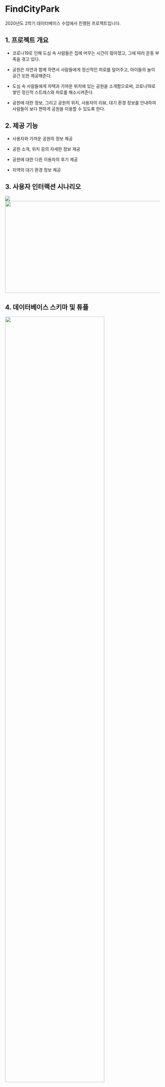 # FindCityPark

2020년도 2학기 데이터베이스 수업에서 진행된 프로젝트입니다.

## 1. 프로젝트 개요

* 코로나19로 인해 도심 속 사람들은 집에 머무는 시간이 많아졌고, 그에 따라 운동 부족을 겪고 있다.

* 공원은 자연과 함께 하면서 사람들에게 정신적인 피로를 덜어주고, 아이들의 놀이 공간 또한 제공해준다.

* 도심 속 사람들에게 자택과 가까운 위치에 있는 공원을 소개함으로써, 코로나19로 쌓인 정신적 스트레스와 피로를 해소시켜준다.

* 공원에 대한 정보, 그리고 공원의 위치, 사용자의 리뷰, 대기 환경 정보를 안내하여 사람들이 보다 편하게 공원을 이용할 수 있도록 한다.

## 2. 제공 기능

* 사용자와 가까운 공원의 정보 제공

* 공원 소개, 위치 등의 자세한 정보 제공 

* 공원에 대한 다른 이용자의 후기 제공

* 지역의 대기 환경 정보 제공

## 3. 사용자 인터랙션 시나리오
<img src="https://user-images.githubusercontent.com/75024316/102731986-ba90f580-437c-11eb-8819-806b32cd05d7.PNG" >
<img src="https://user-images.githubusercontent.com/75024316/102732006-caa8d500-437c-11eb-9699-9783a2326e46.PNG" width="600" height="300" >

## 4. 데이터베이스 스키마 및 튜플
<img src="https://user-images.githubusercontent.com/75024316/102732498-3ccde980-437e-11eb-8579-a949dc2e4863.png" width="80%" height="80%" >

## 5. 시스템 구조
<img src="https://user-images.githubusercontent.com/75024316/102732815-08a6f880-437f-11eb-994c-d08d2dd4df4c.png" width="80%" height="80%" >

## 6. 개발 환경
* Java, PostgreSQL

## 7. Reference
* 공공 데이터 링크 1 : http://data.seoul.go.kr/dataList/OA-394/S/1/datasetView.do

* 공공 데이터 링크 2 : http://data.seoul.go.kr/dataList/OA-1200/S/1/datasetView.do
